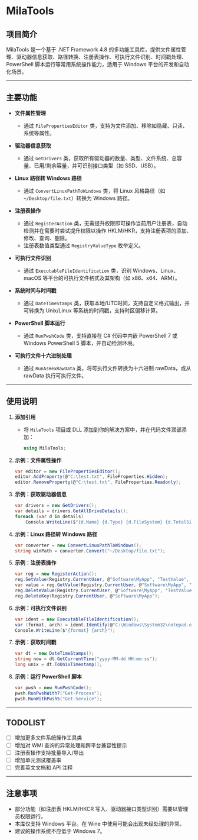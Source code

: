 # MilaTools

## 项目简介

MilaTools 是一个基于 .NET Framework 4.8 的多功能工具库，提供文件属性管理、驱动器信息获取、路径转换、注册表操作、可执行文件识别、时间戳处理、PowerShell 脚本运行等常用系统操作能力，适用于 Windows 平台的开发和自动化场景。

---

## 主要功能

- **文件属性管理**
  - 通过 `FilePropertiesEditor` 类，支持为文件添加、移除如隐藏、只读、系统等属性。

- **驱动器信息获取**
  - 通过 `GetDrivers` 类，获取所有驱动器的数量、类型、文件系统、总容量、已用/剩余容量，并可识别接口类型（如 SSD、USB）。

- **Linux 路径转 Windows 路径**
  - 通过 `ConvertLinuxPathToWindows` 类，将 Linux 风格路径（如 `~/Desktop/file.txt`）转换为 Windows 路径。

- **注册表操作**
  - 通过 `RegisterAction` 类，无需提升权限即可操作当前用户注册表，自动检测并在需要时尝试提升权限以操作 HKLM/HKR，支持注册表项的添加、修改、查询、删除。
  - 注册表数值类型通过 `RegistryValueType` 枚举定义。

- **可执行文件识别**
  - 通过 `ExecutableFileIdentification` 类，识别 Windows、Linux、macOS 等平台的可执行文件格式及其架构（如 x86、x64、ARM）。

- **系统时间与时间戳**
  - 通过 `DateTimeStamps` 类，获取本地/UTC时间，支持自定义格式输出，并可转换为 Unix/Linux 等系统的时间戳，支持时区偏移计算。

- **PowerShell 脚本运行**
  - 通过 `RunPwshCode` 类，支持直接在 C# 代码中内嵌 PowerShell 7 或 Windows PowerShell 5 脚本，并自动检测环境。

- **可执行文件十六进制处理**
  - 通过 `RunAsHexRawData` 类，将可执行文件转换为十六进制 rawData，或从 rawData 执行可执行文件。

---

## 使用说明

1. **添加引用**
   - 将 `MilaTools` 项目或 DLL 添加到你的解决方案中，并在代码文件顶部添加：
     ```csharp
     using MilaTools;
     ```

2. **示例：文件属性操作**
     ```csharp
     var editor = new FilePropertiesEditor();
     editor.AddProperty(@"C:\test.txt", FileProperties.Hidden);
     editor.RemoveProperty(@"C:\test.txt", FileProperties.Readonly);
     ```

3. **示例：获取驱动器信息**
     ```csharp
     var drivers = new GetDrivers();
     var details = drivers.GetAllDriveDetails();
     foreach (var d in details)
         Console.WriteLine($"{d.Name} {d.Type} {d.FileSystem} {d.TotalSize}");
     ```

4. **示例：Linux 路径转 Windows 路径**
     ```csharp
     var converter = new ConvertLinuxPathToWindows();
     string winPath = converter.Convert("~/Desktop/file.txt");
     ```

5. **示例：注册表操作**
     ```csharp
     var reg = new RegisterAction();
     reg.SetValue(Registry.CurrentUser, @"Software\MyApp", "TestValue", 123, RegistryValueType.DWord);
     var value = reg.GetValue(Registry.CurrentUser, @"Software\MyApp", "TestValue");
     reg.DeleteValue(Registry.CurrentUser, @"Software\MyApp", "TestValue");
     reg.DeleteKey(Registry.CurrentUser, @"Software\MyApp");
     ```

6. **示例：可执行文件识别**
     ```csharp
     var ident = new ExecutableFileIdentification();
     var (format, arch) = ident.Identify(@"C:\Windows\System32\notepad.exe");
     Console.WriteLine($"{format} {arch}");
     ```

7. **示例：获取时间戳**
     ```csharp
     var dt = new DateTimeStamps();
     string now = dt.GetCurrentTime("yyyy-MM-dd HH:mm:ss");
     long unix = dt.ToUnixTimestamp();
     ```

8. **示例：运行 PowerShell 脚本**
     ```csharp
     var pwsh = new RunPwshCode();
     pwsh.RunPwshWith7("Get-Process");
     pwsh.RunWithPwsh5("Get-Service");
     ```

---

## TODOLIST

- [ ] 增加更多文件系统操作工具类
- [ ] 增加对 WMI 查询的异常处理和跨平台兼容性提示
- [ ] 注册表操作支持批量导入/导出
- [ ] 增加单元测试覆盖率
- [ ] 完善英文文档和 API 注释

---

## 注意事项

- 部分功能（如注册表 HKLM/HKCR 写入、驱动器接口类型识别）需要以管理员权限运行。
- 本库仅支持 Windows 平台。在 Wine 中使用可能会出现未经处理的异常。 
- 建议的操作系统不应低于 Windows 7。

